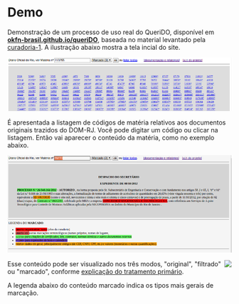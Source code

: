 # Demo

Demonstração de um processo de uso real do QueriDO, 
disponível em [**okfn-brasil.github.io/queriDO**](https://okfn-brasil.github.io/queriDO), 
baseada no material levantado pela [curadoria-1](reports/curadoria001.md).
A ilustração abaixo mostra a tela incial do site. 

![](assets/telaDemo02.png)

É apresentada a listagem de códigos de matéria relativos aos documentos originais trazidos do DOM-RJ. 
Você pode digitar um código ou clicar na listagem. Então vai aparecer o conteúdo da matéria, como no exemplo abaixo.


![](assets/telaDemo01.png)


<img style="float: right;" src="https://raw.githubusercontent.com/okfn-brasil/queriDO/master/docs/assets/telaDemo02-detalhe.png">

Esse conteúdo pode ser visualizado nos três modos, "original", "filtrado" ou "marcado", 
conforme [explicação do tratamento primário](index.md#tratamento-primario).

A legenda abaixo do conteúdo marcado indica os tipos mais gerais de marcação.

